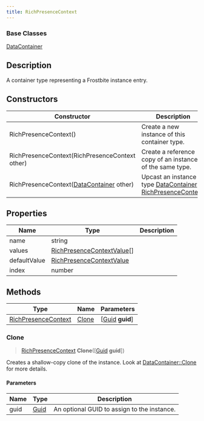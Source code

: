 ```yaml
---
title: RichPresenceContext
---
```

### Base Classes

[DataContainer](/vext/ref/shared/class/datacontainer)

## Description

A container type representing a Frostbite instance entry.

## Constructors

| Constructor                                                                    | Description                                                                                                                   |
| ------------------------------------------------------------------------------ | ----------------------------------------------------------------------------------------------------------------------------- |
| RichPresenceContext()                                                          | Create a new instance of this container type.                                                                                 |
| RichPresenceContext(RichPresenceContext other)                                 | Create a reference copy of an instance of the same type.                                                                      |
| RichPresenceContext([DataContainer](/vext/ref/shared/class/datacontainer) other) | Upcast an instance of type [DataContainer](/vext/ref/shared/class/datacontainer) to [RichPresenceContext](/vext/ref/fb/richpresencecontext/). |

## Properties

| Name         | Type                                                     | Description |
| ------------ | -------------------------------------------------------- | ----------- |
| name         | string                                                   |             |
| values       | [RichPresenceContextValue](/vext/ref/fb/richpresencecontextvalue/)\[\] |             |
| defaultValue | [RichPresenceContextValue](/vext/ref/fb/richpresencecontextvalue/)     |             |
| index        | number                                                   |             |

## Methods

| Type                                       | Name            | Parameters                                     |
| ------------------------------------------ | --------------- | ---------------------------------------------- |
| [RichPresenceContext](/vext/ref/fb/richpresencecontext/) | [Clone](#clone) | \[[Guid](/vext/ref/shared/class/guid) **guid**\] |

### Clone

> [RichPresenceContext](/vext/ref/fb/richpresencecontext/) **Clone**(\[[Guid](/vext/ref/shared/class/guid) **guid**\])

Creates a shallow-copy clone of the instance. Look at [DataContainer::Clone](/vext/ref/shared/class/datacontainer#clone) for more details.

#### Parameters

| Name | Type         | Description                                 |
| ---- | ------------ | ------------------------------------------- |
| guid | [Guid](/vext/ref/shared/class/guid/) | An optional GUID to assign to the instance. |
